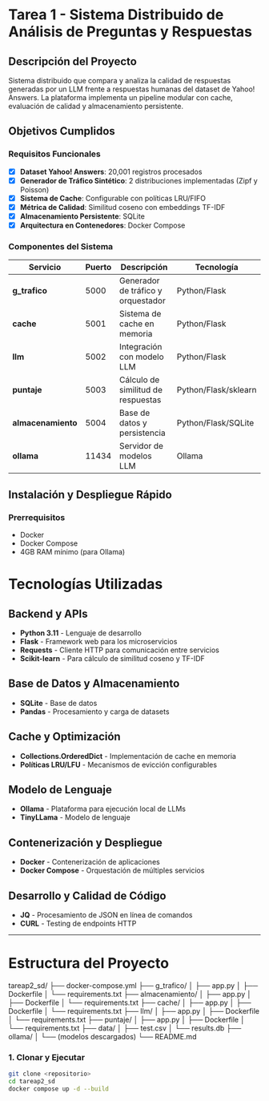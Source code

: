 # Tarea 1 - Sistema Distribuido de Análisis de Preguntas y Respuestas

## Descripción del Proyecto
Sistema distribuido que compara y analiza la calidad de respuestas generadas por un LLM frente a respuestas humanas del dataset de Yahoo! Answers. La plataforma implementa un pipeline modular con cache, evaluación de calidad y almacenamiento persistente.

## Objetivos Cumplidos

### Requisitos Funcionales
- [x] **Dataset Yahoo! Answers**: 20,001 registros procesados
- [x] **Generador de Tráfico Sintético**: 2 distribuciones implementadas (Zipf y Poisson)
- [x] **Sistema de Cache**: Configurable con políticas LRU/FIFO
- [x] **Métrica de Calidad**: Similitud coseno con embeddings TF-IDF
- [x] **Almacenamiento Persistente**: SQLite
- [x] **Arquitectura en Contenedores**: Docker Compose

### Componentes del Sistema

| Servicio | Puerto | Descripción | Tecnología |
|----------|--------|-------------|------------|
| **g_trafico** | 5000 | Generador de tráfico y orquestador | Python/Flask |
| **cache** | 5001 | Sistema de cache en memoria | Python/Flask |
| **llm** | 5002 | Integración con modelo LLM | Python/Flask |
| **puntaje** | 5003 | Cálculo de similitud de respuestas | Python/Flask/sklearn |
| **almacenamiento** | 5004 | Base de datos y persistencia | Python/Flask/SQLite |
| **ollama** | 11434 | Servidor de modelos LLM | Ollama |

## Instalación y Despliegue Rápido

### Prerrequisitos
- Docker
- Docker Compose
- 4GB RAM mínimo (para Ollama)

# Tecnologías Utilizadas

## Backend y APIs
- **Python 3.11** - Lenguaje de desarrollo
- **Flask** - Framework web para los microservicios
- **Requests** - Cliente HTTP para comunicación entre servicios
- **Scikit-learn** - Para cálculo de similitud coseno y TF-IDF

## Base de Datos y Almacenamiento
- **SQLite** - Base de datos
- **Pandas** - Procesamiento y carga de datasets

## Cache y Optimización
- **Collections.OrderedDict** - Implementación de cache en memoria
- **Políticas LRU/LFU** - Mecanismos de evicción configurables

## Modelo de Lenguaje
- **Ollama** - Plataforma para ejecución local de LLMs
- **TinyLLama** - Modelo de lenguaje

## Contenerización y Despliegue
- **Docker** - Contenerización de aplicaciones
- **Docker Compose** - Orquestación de múltiples servicios

## Desarrollo y Calidad de Código
- **JQ** - Procesamiento de JSON en línea de comandos
- **CURL** - Testing de endpoints HTTP

---

# Estructura del Proyecto

tareap2_sd/
├── docker-compose.yml
├── g_trafico/
│   ├── app.py
│   ├── Dockerfile
│   └── requirements.txt
├── almacenamiento/
│   ├── app.py
│   ├── Dockerfile
│   └── requirements.txt
├── cache/
│   ├── app.py
│   ├── Dockerfile
│   └── requirements.txt
├── llm/
│   ├── app.py
│   ├── Dockerfile
│   └── requirements.txt
├── puntaje/
│   ├── app.py
│   ├── Dockerfile
│   └── requirements.txt
├── data/
│   ├── test.csv
│   └── results.db
├── ollama/
│   └── (modelos descargados)
└── README.md


### 1. Clonar y Ejecutar
```bash
git clone <repositorio>
cd tareap2_sd
docker compose up -d --build
